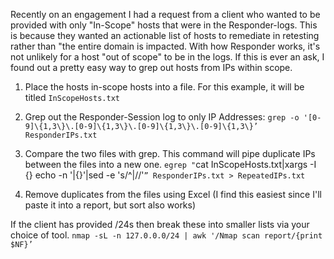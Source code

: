 Recently on an engagement I had a request from a client who wanted to be provided with only "In-Scope" hosts that were in the Responder-logs. 
This is because they wanted an actionable list of hosts to remediate in retesting rather than "the entire domain is impacted.
With how Responder works, it's not unlikely for a host "out of scope" to be in the logs. 
If this is ever an ask, I found out a pretty easy way to grep out hosts from IPs within scope. 

1. Place the hosts in-scope hosts into a file. For this example, it will be titled `InScopeHosts.txt`

2. Grep out the Responder-Session log to only IP Addresses:
`grep -o '[0-9]\{1,3\}\.[0-9]\{1,3\}\.[0-9]\{1,3\}\.[0-9]\{1,3\}’ ResponderIPs.txt`

3. Compare the two files with grep. This command will pipe duplicate IPs between the files into a new one.
`egrep "`cat InScopeHosts.txt|xargs -I {} echo -n '|{}'|sed -e 's/^|//'`” ResponderIPs.txt > RepeatedIPs.txt`

4. Remove duplicates from the files using Excel (I find this easiest since I'll paste it into a report, but sort also works)

If the client has provided /24s then break these into smaller lists via your choice of tool. 
`nmap -sL -n 127.0.0.0/24 | awk '/Nmap scan report/{print $NF}’`
